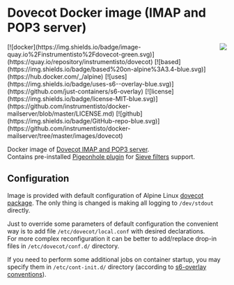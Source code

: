 Dovecot Docker image (IMAP and POP3 server) 
===========================================

<img align="right" src="http://dovecot.org/dovecot.gif">
[![docker](https://img.shields.io/badge/image-quay.io%2Finstrumentisto%2Fdovecot-green.svg)](https://quay.io/repository/instrumentisto/dovecot)
[![based](https://img.shields.io/badge/based%20on-alpine%3A3.4-blue.svg)](https://hub.docker.com/_/alpine)
[![uses](https://img.shields.io/badge/uses-s6--overlay-blue.svg)](https://github.com/just-containers/s6-overlay)
[![license](https://img.shields.io/badge/license-MIT-blue.svg)](https://github.com/instrumentisto/docker-mailserver/blob/master/LICENSE.md)
[![github](https://img.shields.io/badge/GitHub-repo-blue.svg)](https://github.com/instrumentisto/docker-mailserver/tree/master/images/dovecot)

Docker image of [Dovecot IMAP and POP3 server](http://dovecot.org).  
Contains pre-installed [Pigeonhole plugin](http://wiki2.dovecot.org/Pigeonhole/Sieve/Configuration)
for [Sieve filters](http://sieve.info) support.



## Configuration

Image is provided with default configuration of Alpine Linux
[dovecot package](https://pkgs.alpinelinux.org/packages?name=dovecot). The only
thing is changed is making all logging to `/dev/stdout` directly.

Just to override some parameters of default configuration the convenient way is 
to add file `/etc/dovecot/local.conf` with desired declarations.  
For more complex reconfiguration it can be better to add/replace drop-in files
in `/etc/dovecot/conf.d/` directory.

If you need to perform some additional jobs on container startup, you may
specify them in `/etc/cont-init.d/` directory (according to 
[s6-overlay conventions](https://github.com/just-containers/s6-overlay#executing-initialization-andor-finalization-tasks)). 
